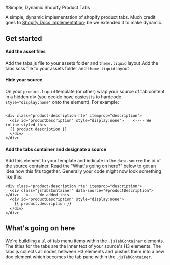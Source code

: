 #Simple, Dynamic Shopify Product Tabs

A simple, dynamic implementation of shopify product tabs.
Much credit goes to [Shopify Docs implementation](https://docs.shopify.com/support/your-store/products/how-do-i-add-tabs-to-product-descriptions); be we extended it to make dynamic.

## Get started

#### Add the asset files

Add the tabs.js file to your assets folder and `theme.liquid` layout
Add the tabs.scss file to your assets folder and `theme.liquid` layout

#### Hide your source

On your `product.liquid` template (or other) wrap your source of tab content in a hidden div (you decide how; easiest is to hardcode `style="display:none"` onto the element).  For example:

```

<div class="product-description rte" itemprop="description">
  <div id="productDescription" style="display:none">    <---- We inline styled this 
  {{ product.description }}
  </div>
</div>

```

#### Add the tabs container and designate a source

Add this element to your template and indicate in the `data-source` the id of the source container.  Read the "What's going on here?" below to get an idea how this fits together.  Generally your code might now look something like this:

```
<div class="product-description rte" itemprop="description">
  <div class="jsTabsContainer" data-source="#productDescription"></div>   <---- We added this 
  <div id="productDescription" style="display:none">
    {{ product.description }}          
  </div>
</div>

```


## What's going on here

We're buildling a `ul` of tab menu items within the `.jsTabContainer` elements.  The titles for the tabs are the inner text of your source's H3 elements.  The tabs.js collects all nodes between H3 elements and pushes them into a new doc element which becomes the tab pane within the `.jsTabContainer`.
